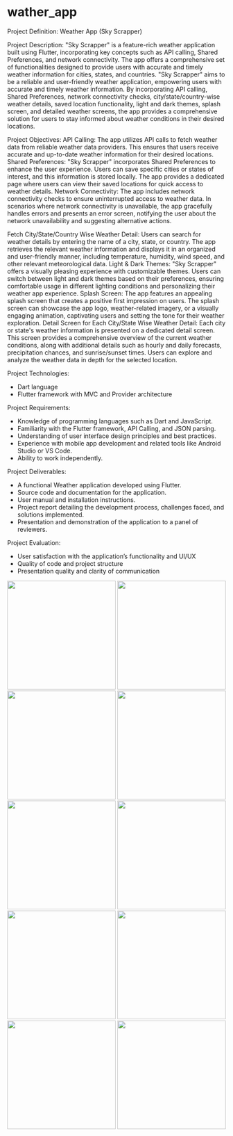 # wather_app

Project Definition: Weather App (Sky Scrapper) 

Project Description:
"Sky Scrapper" is a feature-rich weather application built using Flutter, incorporating key
concepts such as API calling, Shared Preferences, and network connectivity. The app offers a
comprehensive set of functionalities designed to provide users with accurate and timely weather
information for cities, states, and countries.
"Sky Scrapper" aims to be a reliable and user-friendly weather application, empowering users
with accurate and timely weather information. By incorporating API calling, Shared Preferences,
network connectivity checks, city/state/country-wise weather details, saved location
functionality, light and dark themes, splash screen, and detailed weather screens, the app
provides a comprehensive solution for users to stay informed about weather conditions in their
desired locations.

Project Objectives:
API Calling: The app utilizes API calls to fetch weather data from reliable weather data
providers. This ensures that users receive accurate and up-to-date weather information for their
desired locations.
Shared Preferences: "Sky Scrapper" incorporates Shared Preferences to enhance the user
experience. Users can save specific cities or states of interest, and this information is stored
locally. The app provides a dedicated page where users can view their saved locations for quick
access to weather details.
Network Connectivity: The app includes network connectivity checks to ensure uninterrupted
access to weather data. In scenarios where network connectivity is unavailable, the app
gracefully handles errors and presents an error screen, notifying the user about the network
unavailability and suggesting alternative actions.



Fetch City/State/Country Wise Weather Detail: Users can search for weather details by
entering the name of a city, state, or country. The app retrieves the relevant weather information
and displays it in an organized and user-friendly manner, including temperature, humidity, wind
speed, and other relevant meteorological data.
Light & Dark Themes: "Sky Scrapper" offers a visually pleasing experience with customizable
themes. Users can switch between light and dark themes based on their preferences, ensuring
comfortable usage in different lighting conditions and personalizing their weather app
experience.
Splash Screen: The app features an appealing splash screen that creates a positive first
impression on users. The splash screen can showcase the app logo, weather-related imagery, or a
visually engaging animation, captivating users and setting the tone for their weather exploration.
Detail Screen for Each City/State Wise Weather Detail: Each city or state's weather
information is presented on a dedicated detail screen. This screen provides a comprehensive
overview of the current weather conditions, along with additional details such as hourly and
daily forecasts, precipitation chances, and sunrise/sunset times. Users can explore and analyze
the weather data in depth for the selected location.

Project Technologies:
- Dart language
- Flutter framework with MVC and Provider architecture

Project Requirements:
- Knowledge of programming languages such as Dart and JavaScript.
- Familiarity with the Flutter framework, API Calling, and JSON parsing.
- Understanding of user interface design principles and best practices.
- Experience with mobile app development and related tools like Android Studio or VS Code.
- Ability to work independently.

Project Deliverables:
- A functional Weather application developed using Flutter.
- Source code and documentation for the application.
- User manual and installation instructions.
- Project report detailing the development process, challenges faced, and solutions implemented.
- Presentation and demonstration of the application to a panel of reviewers.


Project Evaluation:
- User satisfaction with the application’s functionality and UI/UX
- Quality of code and project structure
- Presentation quality and clarity of communication

<img src = "https://github.com/BhargavsinhBarad/wather_app/assets/118417960/569b2b77-bbb7-414c-b70a-a89bf02f0173" width = "250px"> 
<img src = "https://github.com/BhargavsinhBarad/wather_app/assets/118417960/ab0adf88-321e-412b-aaa7-63f3f13da792" width = "250px">
<img src = "https://github.com/BhargavsinhBarad/wather_app/assets/118417960/e2d0f8c7-b6b4-48f1-b37f-9e5365cebefa" width = "250px">     
<img src = "https://github.com/BhargavsinhBarad/wather_app/assets/118417960/a339ccbb-49ed-4e34-bd04-43f833713b30" width = "250px">
<img src = "https://github.com/BhargavsinhBarad/wather_app/assets/118417960/064f2642-b257-4dbe-8121-a75d42d42710" width = "250px">
<img src = "https://github.com/BhargavsinhBarad/wather_app/assets/118417960/6c002460-3cc9-4faa-92ed-91fdf783fdcd" width = "250px">
<img src = "https://github.com/BhargavsinhBarad/wather_app/assets/118417960/586871df-6066-4703-a5ec-05f3326fd8d6" width = "250px">

<img src = "https://github.com/BhargavsinhBarad/wather_app/assets/118417960/4f58e1f9-d2da-4b28-ac51-cdb6857440ed" width = "250px">
<img src = "https://github.com/BhargavsinhBarad/wather_app/assets/118417960/10775e3f-23ad-4422-b477-0d4dc625f8f9" width = "250px">
<img src = "https://github.com/BhargavsinhBarad/wather_app/assets/118417960/084a5b7b-de9b-4232-96a7-dce3a879d421" width = "250px">
